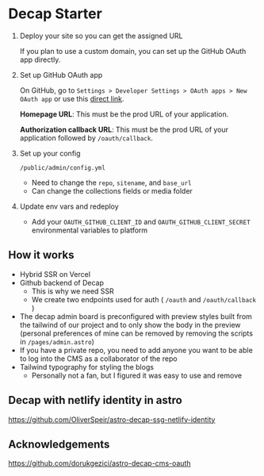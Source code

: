 # Decap Starter

1. Deploy your site so you can get the assigned URL
  
    If you plan to use a custom domain, you can set up the GitHub OAuth app directly.

2. Set up GitHub OAuth app

   On GitHub, go to `Settings > Developer Settings > OAuth apps > New OAuth app` or use this [direct link](https://github.com/settings/applications/new).

   **Homepage URL**: This must be the prod URL of your application.

   **Authorization callback URL**: This must be the prod URL of your application followed by `/oauth/callback`.

3. Set up your config

   `/public/admin/config.yml`

   - Need to change the `repo`, `sitename`, and `base_url`
   - Can change the collections fields or media folder

4. Update env vars and redeploy

   - Add your `OAUTH_GITHUB_CLIENT_ID` and `OAUTH_GITHUB_CLIENT_SECRET` environmental variables to platform


## How it works

- Hybrid SSR on Vercel
- Github backend of Decap
  - This is why we need SSR
  - We create two endpoints used for auth ( `/oauth` and `/oauth/callback` )
- The decap admin board is preconfigured with preview styles built from the tailwind of our project and to only show the body in the preview (personal preferences of mine can be removed by removing the scripts in `/pages/admin.astro`)
- If you have a private repo, you need to add anyone you want to be able to log into the CMS as a collaborator of the repo
- Tailwind typography for styling the blogs
  - Personally not a fan, but I figured it was easy to use and remove

## Decap with netlify identity in astro

https://github.com/OliverSpeir/astro-decap-ssg-netlify-identity

## Acknowledgements

https://github.com/dorukgezici/astro-decap-cms-oauth

